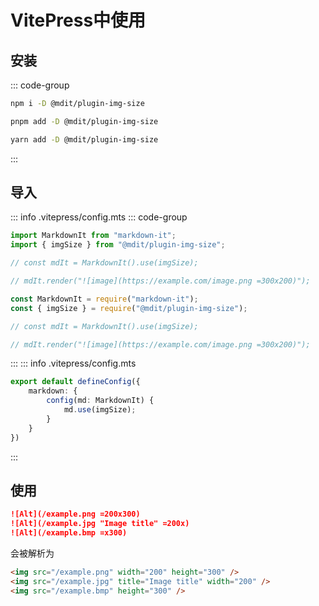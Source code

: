 # VitePress中使用

## 安装

::: code-group

```sh [npm]
npm i -D @mdit/plugin-img-size
```

```sh [pnpm]
pnpm add -D @mdit/plugin-img-size
```

```sh [yarn]
yarn add -D @mdit/plugin-img-size
```

:::

## 导入
::: info .vitepress/config.mts
::: code-group
```ts
import MarkdownIt from "markdown-it";
import { imgSize } from "@mdit/plugin-img-size";

// const mdIt = MarkdownIt().use(imgSize);

// mdIt.render("![image](https://example.com/image.png =300x200)");
```
```js
const MarkdownIt = require("markdown-it");
const { imgSize } = require("@mdit/plugin-img-size");

// const mdIt = MarkdownIt().use(imgSize);

// mdIt.render("![image](https://example.com/image.png =300x200)");
```
:::
::: info .vitepress/config.mts
```ts
export default defineConfig({
    markdown: {
        config(md: MarkdownIt) {
            md.use(imgSize);
        }
    }
})
```
:::

## 使用
```md
![Alt](/example.png =200x300)
![Alt](/example.jpg "Image title" =200x)
![Alt](/example.bmp =x300)
```

会被解析为
```html
<img src="/example.png" width="200" height="300" />
<img src="/example.jpg" title="Image title" width="200" />
<img src="/example.bmp" height="300" />
```
